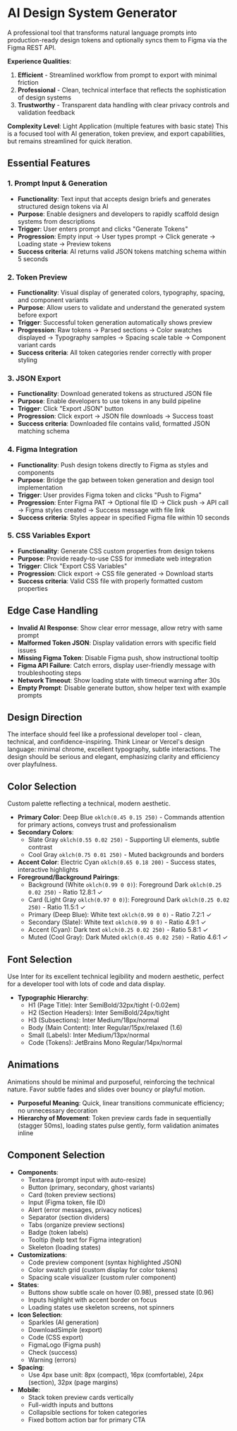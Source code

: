 # AI Design System Generator

A professional tool that transforms natural language prompts into production-ready design tokens and optionally syncs them to Figma via the Figma REST API.

**Experience Qualities**:
1. **Efficient** - Streamlined workflow from prompt to export with minimal friction
2. **Professional** - Clean, technical interface that reflects the sophistication of design systems
3. **Trustworthy** - Transparent data handling with clear privacy controls and validation feedback

**Complexity Level**: Light Application (multiple features with basic state)
This is a focused tool with AI generation, token preview, and export capabilities, but remains streamlined for quick iteration.

## Essential Features

### 1. Prompt Input & Generation
- **Functionality**: Text input that accepts design briefs and generates structured design tokens via AI
- **Purpose**: Enable designers and developers to rapidly scaffold design systems from descriptions
- **Trigger**: User enters prompt and clicks "Generate Tokens"
- **Progression**: Empty input → User types prompt → Click generate → Loading state → Preview tokens
- **Success criteria**: AI returns valid JSON tokens matching schema within 5 seconds

### 2. Token Preview
- **Functionality**: Visual display of generated colors, typography, spacing, and component variants
- **Purpose**: Allow users to validate and understand the generated system before export
- **Trigger**: Successful token generation automatically shows preview
- **Progression**: Raw tokens → Parsed sections → Color swatches displayed → Typography samples → Spacing scale table → Component variant cards
- **Success criteria**: All token categories render correctly with proper styling

### 3. JSON Export
- **Functionality**: Download generated tokens as structured JSON file
- **Purpose**: Enable developers to use tokens in any build pipeline
- **Trigger**: Click "Export JSON" button
- **Progression**: Click export → JSON file downloads → Success toast
- **Success criteria**: Downloaded file contains valid, formatted JSON matching schema

### 4. Figma Integration
- **Functionality**: Push design tokens directly to Figma as styles and components
- **Purpose**: Bridge the gap between token generation and design tool implementation
- **Trigger**: User provides Figma token and clicks "Push to Figma"
- **Progression**: Enter Figma PAT → Optional file ID → Click push → API call → Figma styles created → Success message with file link
- **Success criteria**: Styles appear in specified Figma file within 10 seconds

### 5. CSS Variables Export
- **Functionality**: Generate CSS custom properties from design tokens
- **Purpose**: Provide ready-to-use CSS for immediate web integration
- **Trigger**: Click "Export CSS Variables"
- **Progression**: Click export → CSS file generated → Download starts
- **Success criteria**: Valid CSS file with properly formatted custom properties

## Edge Case Handling

- **Invalid AI Response**: Show clear error message, allow retry with same prompt
- **Malformed Token JSON**: Display validation errors with specific field issues
- **Missing Figma Token**: Disable Figma push, show instructional tooltip
- **Figma API Failure**: Catch errors, display user-friendly message with troubleshooting steps
- **Network Timeout**: Show loading state with timeout warning after 30s
- **Empty Prompt**: Disable generate button, show helper text with example prompts

## Design Direction

The interface should feel like a professional developer tool - clean, technical, and confidence-inspiring. Think Linear or Vercel's design language: minimal chrome, excellent typography, subtle interactions. The design should be serious and elegant, emphasizing clarity and efficiency over playfulness.

## Color Selection

Custom palette reflecting a technical, modern aesthetic.

- **Primary Color**: Deep Blue `oklch(0.45 0.15 250)` - Commands attention for primary actions, conveys trust and professionalism
- **Secondary Colors**: 
  - Slate Gray `oklch(0.55 0.02 250)` - Supporting UI elements, subtle contrast
  - Cool Gray `oklch(0.75 0.01 250)` - Muted backgrounds and borders
- **Accent Color**: Electric Cyan `oklch(0.65 0.18 200)` - Success states, interactive highlights
- **Foreground/Background Pairings**:
  - Background (White `oklch(0.99 0 0)`): Foreground Dark `oklch(0.25 0.02 250)` - Ratio 12.8:1 ✓
  - Card (Light Gray `oklch(0.97 0 0)`): Foreground Dark `oklch(0.25 0.02 250)` - Ratio 11.5:1 ✓
  - Primary (Deep Blue): White text `oklch(0.99 0 0)` - Ratio 7.2:1 ✓
  - Secondary (Slate): White text `oklch(0.99 0 0)` - Ratio 4.9:1 ✓
  - Accent (Cyan): Dark text `oklch(0.25 0.02 250)` - Ratio 5.8:1 ✓
  - Muted (Cool Gray): Dark Muted `oklch(0.45 0.02 250)` - Ratio 4.6:1 ✓

## Font Selection

Use Inter for its excellent technical legibility and modern aesthetic, perfect for a developer tool with lots of code and data display.

- **Typographic Hierarchy**:
  - H1 (Page Title): Inter SemiBold/32px/tight (-0.02em)
  - H2 (Section Headers): Inter SemiBold/24px/tight
  - H3 (Subsections): Inter Medium/18px/normal
  - Body (Main Content): Inter Regular/15px/relaxed (1.6)
  - Small (Labels): Inter Medium/13px/normal
  - Code (Tokens): JetBrains Mono Regular/14px/normal

## Animations

Animations should be minimal and purposeful, reinforcing the technical nature. Favor subtle fades and slides over bouncy or playful motion.

- **Purposeful Meaning**: Quick, linear transitions communicate efficiency; no unnecessary decoration
- **Hierarchy of Movement**: Token preview cards fade in sequentially (stagger 50ms), loading states pulse gently, form validation animates inline

## Component Selection

- **Components**: 
  - Textarea (prompt input with auto-resize)
  - Button (primary, secondary, ghost variants)
  - Card (token preview sections)
  - Input (Figma token, file ID)
  - Alert (error messages, privacy notices)
  - Separator (section dividers)
  - Tabs (organize preview sections)
  - Badge (token labels)
  - Tooltip (help text for Figma integration)
  - Skeleton (loading states)
- **Customizations**: 
  - Code preview component (syntax highlighted JSON)
  - Color swatch grid (custom display for color tokens)
  - Spacing scale visualizer (custom ruler component)
- **States**: 
  - Buttons show subtle scale on hover (0.98), pressed state (0.96)
  - Inputs highlight with accent border on focus
  - Loading states use skeleton screens, not spinners
- **Icon Selection**: 
  - Sparkles (AI generation)
  - DownloadSimple (export)
  - Code (CSS export)
  - FigmaLogo (Figma push)
  - Check (success)
  - Warning (errors)
- **Spacing**: 
  - Use 4px base unit: 8px (compact), 16px (comfortable), 24px (section), 32px (page margins)
- **Mobile**: 
  - Stack token preview cards vertically
  - Full-width inputs and buttons
  - Collapsible sections for token categories
  - Fixed bottom action bar for primary CTA
